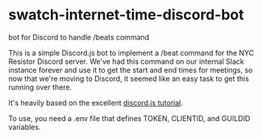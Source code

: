 # swatch-internet-time-discord-bot
bot for Discord to handle /beats command

This is a simple Discord.js bot to implement a /beat command for the NYC Resistor Discord server.
We've had this command on our internal Slack instance forever and use it to get the start and end times
for meetings, so now that we're moving to Discord, it seemed like an easy task to get this running
over there.

It's heavily based on the excellent [discord.js tutorial](https://discordjs.guide/).

To use, you need a .env file that defines TOKEN, CLIENTID, and GUILDID variables.
